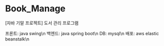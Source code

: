 # Book_Manage
[자바 기말 프로젝트] 도서 관리 프로그램

프론트: java swing\n
백엔드: java spring boot\n
DB: mysql\n
배포: aws elastic beanstalk\n
